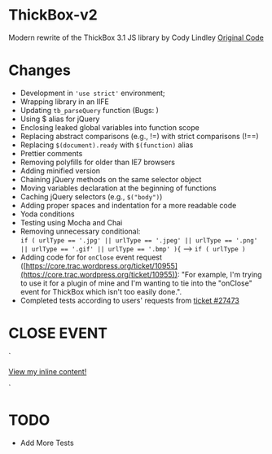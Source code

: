 # ThickBox-v2
Modern rewrite of the ThickBox 3.1 JS library by Cody Lindley
[Original Code](http://codylindley.com/thickbox/) 

# Changes
* Development in `'use strict'` environment;
* Wrapping library in an IIFE
* Updating `tb_parseQuery` function (Bugs: )
* Using $ alias for jQuery
* Enclosing leaked global variables into function scope
* Replacing abstract comparisons (e.g., !=) with strict comparisons (!==)
* Replacing `$(document).ready` with `$(function)` alias
* Prettier comments
* Removing polyfills for older than IE7 browsers
* Adding minified version
* Chaining jQuery methods on the same selector object
* Moving variables declaration at the beginning of functions
* Caching jQuery selectors (e.g., `$("body")`)
* Adding proper spaces and indentation for a more readable code
* Yoda conditions
* Testing using Mocha and Chai
* Removing unnecessary conditional:       
  `if ( urlType == '.jpg' || urlType == '.jpeg' || urlType == '.png' || urlType == '.gif' || urlType == '.bmp' ){`
  -->
  `if ( urlType )`
* Adding code for for `onClose` event request ([https://core.trac.wordpress.org/ticket/10955](https://core.trac.wordpress.org/ticket/10955)): "For example, I'm trying to use it for a plugin of mine and I'm wanting to tie into the "onClose" event for ThickBox which isn't too easily done.".
* Completed tests according to users' requests from [ticket #27473](https://core.trac.wordpress.org/ticket/27473)

# CLOSE EVENT

  `
  <div id="my-content-id" style="display:none;">
       <p>
            This is my hidden content! It will appear in ThickBox when the link is clicked.
       </p>
  </div>

  <a href="#TB_inline?width=600&height=550&inlineId=my-content-id" class="thickbox">View my inline content!</a> 
  <script>
  $("#my-content-id").on("close", function(e){

    console.log("close event() triggered on thickbox content element!", e);

  });
  </script>
  `

# TODO
* Add More Tests
